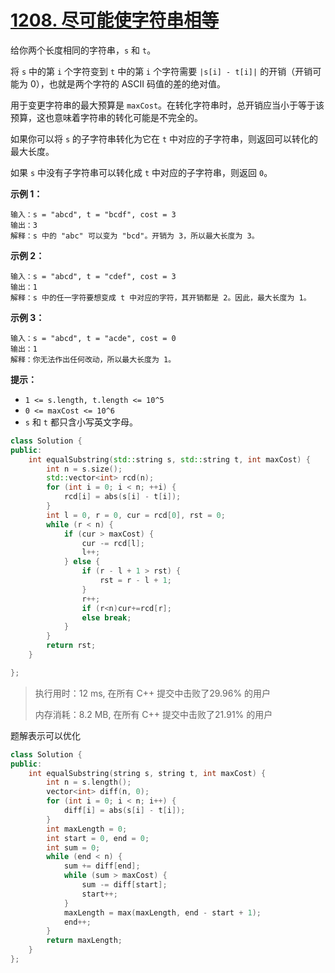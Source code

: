 # [1208. 尽可能使字符串相等](https://leetcode-cn.com/problems/get-equal-substrings-within-budget/)

给你两个长度相同的字符串，`s` 和 `t`。

将 `s` 中的第 `i` 个字符变到 `t` 中的第 `i` 个字符需要 `|s[i] - t[i]|` 的开销（开销可能为 0），也就是两个字符的 ASCII 码值的差的绝对值。

用于变更字符串的最大预算是 `maxCost`。在转化字符串时，总开销应当小于等于该预算，这也意味着字符串的转化可能是不完全的。

如果你可以将 `s` 的子字符串转化为它在 `t` 中对应的子字符串，则返回可以转化的最大长度。

如果 `s` 中没有子字符串可以转化成 `t` 中对应的子字符串，则返回 `0`。

 

**示例 1：**

```
输入：s = "abcd", t = "bcdf", cost = 3
输出：3
解释：s 中的 "abc" 可以变为 "bcd"。开销为 3，所以最大长度为 3。
```

**示例 2：**

```
输入：s = "abcd", t = "cdef", cost = 3
输出：1
解释：s 中的任一字符要想变成 t 中对应的字符，其开销都是 2。因此，最大长度为 1。
```

**示例 3：**

```
输入：s = "abcd", t = "acde", cost = 0
输出：1
解释：你无法作出任何改动，所以最大长度为 1。
```

 

**提示：**

- `1 <= s.length, t.length <= 10^5`
- `0 <= maxCost <= 10^6`
- `s` 和 `t` 都只含小写英文字母。

```c++
class Solution {
public:
    int equalSubstring(std::string s, std::string t, int maxCost) {
        int n = s.size();
        std::vector<int> rcd(n);
        for (int i = 0; i < n; ++i) {
            rcd[i] = abs(s[i] - t[i]);
        }
        int l = 0, r = 0, cur = rcd[0], rst = 0;
        while (r < n) {
            if (cur > maxCost) {
                cur -= rcd[l];
                l++;
            } else {
                if (r - l + 1 > rst) {
                    rst = r - l + 1;
                }
                r++;
                if (r<n)cur+=rcd[r];
                else break;
            }
        }
        return rst;
    }

};
```

> 执行用时：12 ms, 在所有 C++ 提交中击败了29.96% 的用户
>
> 内存消耗：8.2 MB, 在所有 C++ 提交中击败了21.91% 的用户

题解表示可以优化

```c++
class Solution {
public:
    int equalSubstring(string s, string t, int maxCost) {
        int n = s.length();
        vector<int> diff(n, 0);
        for (int i = 0; i < n; i++) {
            diff[i] = abs(s[i] - t[i]);
        }
        int maxLength = 0;
        int start = 0, end = 0;
        int sum = 0;
        while (end < n) {
            sum += diff[end];
            while (sum > maxCost) {
                sum -= diff[start];
                start++;
            }
            maxLength = max(maxLength, end - start + 1);
            end++;
        }
        return maxLength;
    }
};
```












